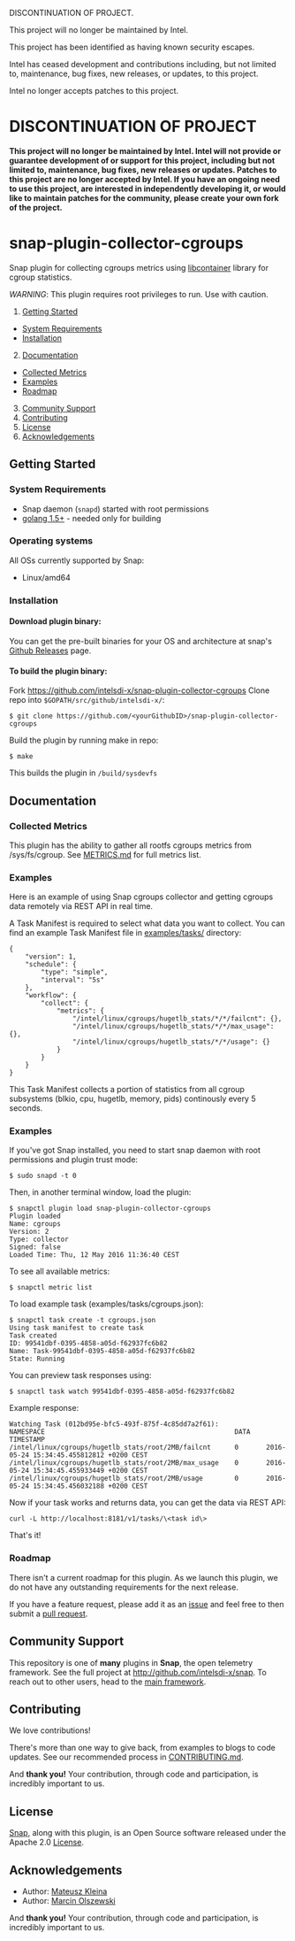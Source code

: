 DISCONTINUATION OF PROJECT. 

This project will no longer be maintained by Intel.

This project has been identified as having known security escapes.

Intel has ceased development and contributions including, but not limited to, maintenance, bug fixes, new releases, or updates, to this project.  

Intel no longer accepts patches to this project.
# DISCONTINUATION OF PROJECT 

**This project will no longer be maintained by Intel.  Intel will not provide or guarantee development of or support for this project, including but not limited to, maintenance, bug fixes, new releases or updates.  Patches to this project are no longer accepted by Intel. If you have an ongoing need to use this project, are interested in independently developing it, or would like to maintain patches for the community, please create your own fork of the project.**

# snap-plugin-collector-cgroups

Snap plugin for collecting cgroups metrics using [libcontainer](https://github.com/opencontainers/runc/tree/master/libcontainer) library for cgroup statistics.

*WARNING*: This plugin requires root privileges to run. Use with caution.

1. [Getting Started](#getting-started)
  * [System Requirements](#system-requirements)
  * [Installation](#installation)
2. [Documentation](#documentation)
  * [Collected Metrics](#collected-metrics)
  * [Examples](#examples)
  * [Roadmap](#roadmap)
3. [Community Support](#community-support)
4. [Contributing](#contributing)
5. [License](#license)
6. [Acknowledgements](#acknowledgements)

## Getting Started

### System Requirements
* Snap daemon (`snapd`) started with root permissions
* [golang 1.5+](https://golang.org/dl/) - needed only for building

### Operating systems
All OSs currently supported by Snap:
* Linux/amd64

### Installation
#### Download plugin binary:
You can get the pre-built binaries for your OS and architecture at snap's [Github Releases](https://github.com/intelsdi-x/snap/releases) page.

#### To build the plugin binary:
Fork https://github.com/intelsdi-x/snap-plugin-collector-cgroups
Clone repo into `$GOPATH/src/github/intelsdi-x/`:

    $ git clone https://github.com/<yourGithubID>/snap-plugin-collector-cgroups

Build the plugin by running make in repo:

    $ make

This builds the plugin in `/build/sysdevfs`

## Documentation

### Collected Metrics
This plugin has the ability to gather all rootfs cgroups metrics from /sys/fs/cgroup. See [METRICS.md](METRICS.md) for full metrics list.

### Examples
Here is an example of using Snap cgroups collector and getting cgroups data remotely via REST API in real time.

A Task Manifest is required to select what data you want to collect. You can find an example Task Manifest file in [examples/tasks/](examples/tasks/) directory:

    {
        "version": 1,
        "schedule": {
            "type": "simple",
            "interval": "5s"
        },
        "workflow": {
            "collect": {
                "metrics": {
                    "/intel/linux/cgroups/hugetlb_stats/*/*/failcnt": {},
                    "/intel/linux/cgroups/hugetlb_stats/*/*/max_usage": {},
                    "/intel/linux/cgroups/hugetlb_stats/*/*/usage": {}
                }
            }
        }
    }


This Task Manifest collects a portion of statistics from all cgroup subsystems (blkio, cpu, hugetlb, memory, pids) continously every 5 seconds.

### Examples
If you've got Snap installed, you need to start snap daemon with root permissions and plugin trust mode:

    $ sudo snapd -t 0

Then, in another terminal window, load the plugin:

    $ snapctl plugin load snap-plugin-collector-cgroups
    Plugin loaded
    Name: cgroups
    Version: 2
    Type: collector
    Signed: false
    Loaded Time: Thu, 12 May 2016 11:36:40 CEST

To see all available metrics:

    $ snapctl metric list

To load example task (examples/tasks/cgroups.json):

    $ snapctl task create -t cgroups.json
    Using task manifest to create task
    Task created
    ID: 99541dbf-0395-4858-a05d-f62937fc6b82
    Name: Task-99541dbf-0395-4858-a05d-f62937fc6b82
    State: Running

You can preview task responses using:

    $ snapctl task watch 99541dbf-0395-4858-a05d-f62937fc6b82

Example response:

    Watching Task (012bd95e-bfc5-493f-875f-4c85dd7a2f61):
    NAMESPACE                                                DATA    TIMESTAMP
    /intel/linux/cgroups/hugetlb_stats/root/2MB/failcnt      0       2016-05-24 15:34:45.455812812 +0200 CEST
    /intel/linux/cgroups/hugetlb_stats/root/2MB/max_usage    0       2016-05-24 15:34:45.455933449 +0200 CEST
    /intel/linux/cgroups/hugetlb_stats/root/2MB/usage        0       2016-05-24 15:34:45.456032188 +0200 CEST

Now if your task works and returns data, you can get the data via REST API:

    curl -L http://localhost:8181/v1/tasks/\<task id\>

That's it!

### Roadmap
There isn't a current roadmap for this plugin. As we launch this plugin, we do not have any outstanding requirements for the next release.

If you have a feature request, please add it as an [issue](https://github.com/intelsdi-x/snap-plugin-collector-cgroups/issues) and feel free to then submit a [pull request](https://github.com/intelsdi-x/snap-plugin-collector-cgroups/pulls).


## Community Support
This repository is one of **many** plugins in **Snap**, the open telemetry framework. See the full project at http://github.com/intelsdi-x/snap. To reach out to other users, head to the [main framework](https://github.com/intelsdi-x/snap#community-support).

## Contributing
We love contributions!

There's more than one way to give back, from examples to blogs to code updates. See our recommended process in [CONTRIBUTING.md](CONTRIBUTING.md).

And **thank you!** Your contribution, through code and participation, is incredibly important to us.

## License
[Snap](http://github.com:intelsdi-x/snap), along with this plugin, is an Open Source software released under the Apache 2.0 [License](LICENSE).

## Acknowledgements

* Author: [Mateusz Kleina](https://github.com/mkleina)
* Author: [Marcin Olszewski](https://github.com/marcintao)

And **thank you!** Your contribution, through code and participation, is incredibly important to us.
